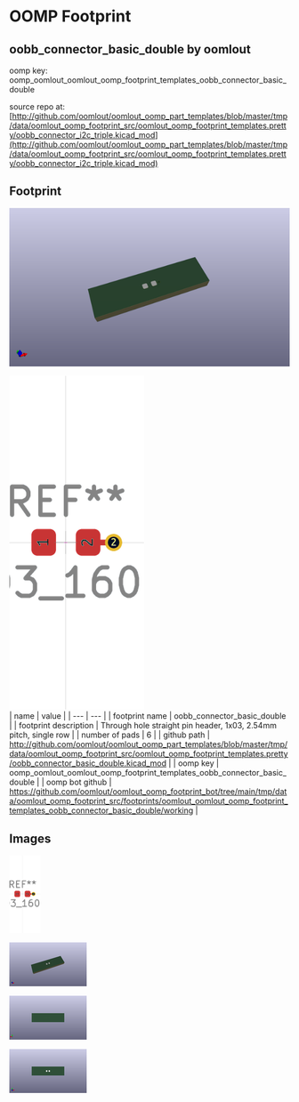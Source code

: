 # OOMP Footprint  
## oobb_connector_basic_double  by oomlout  
  
oomp key: oomp_oomlout_oomlout_oomp_footprint_templates_oobb_connector_basic_double  
  
source repo at: [http://github.com/oomlout/oomlout_oomp_part_templates/blob/master/tmp/data/oomlout_oomp_footprint_src/oomlout_oomp_footprint_templates.pretty/oobb_connector_i2c_triple.kicad_mod](http://github.com/oomlout/oomlout_oomp_part_templates/blob/master/tmp/data/oomlout_oomp_footprint_src/oomlout_oomp_footprint_templates.pretty/oobb_connector_i2c_triple.kicad_mod)  
## Footprint  
  
[![working_kicad_pcb_3d.png](working_kicad_pcb_3d_600.png)](working_kicad_pcb_3d.png)  
  
[![working.png](working_600.png)](working.png)  
| name | value | 
| --- | --- | 
| footprint name | oobb_connector_basic_double | 
| footprint description | Through hole straight pin header, 1x03, 2.54mm pitch, single row | 
| number of pads | 6 | 
| github path | http://github.com/oomlout/oomlout_oomp_part_templates/blob/master/tmp/data/oomlout_oomp_footprint_src/oomlout_oomp_footprint_templates.pretty/oobb_connector_basic_double.kicad_mod | 
| oomp key | oomp_oomlout_oomlout_oomp_footprint_templates_oobb_connector_basic_double | 
| oomp bot github | https://github.com/oomlout/oomlout_oomp_footprint_bot/tree/main/tmp/data/oomlout_oomp_footprint_src/footprints/oomlout_oomlout_oomp_footprint_templates_oobb_connector_basic_double/working | 
## Images  
  
[![working.png](working_140.png)](working.png)  
  
[![working_kicad_pcb_3d.png](working_kicad_pcb_3d_140.png)](working_kicad_pcb_3d.png)  
  
[![working_kicad_pcb_3d_back.png](working_kicad_pcb_3d_back_140.png)](working_kicad_pcb_3d_back.png)  
  
[![working_kicad_pcb_3d_front.png](working_kicad_pcb_3d_front_140.png)](working_kicad_pcb_3d_front.png)  
